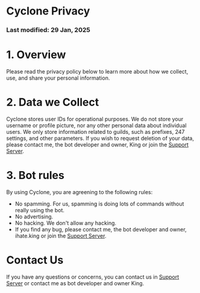 # Cyclone Privacy
### Last modified: 29 Jan, 2025

# 1. Overview
Please read the privacy policy below to learn more about how we collect, use, and share your personal information.

# 2. Data we Collect
Cyclone stores user IDs for operational purposes. We do not store your username or profile picture, nor any other personal data about individual users. We only store information related to guilds, such as prefixes, 247 settings, and other parameters. If you wish to request deletion of your data, please contact me, the bot developer and owner, King or join the [Support Server](https://discord.gg/cjontop).

# 3. Bot rules
By using Cyclone, you are agreening to the following rules:
- No spamming. For us, spamming is doing lots of commands without really using the bot.
- No advertising.
- No hacking. We don't allow any hacking.
- If you find any bug, please contact me, the bot developer and owner, ihate.king or join the [Support Server](https://discord.gg/cjontop).

# Contact Us
If you have any questions or concerns, you can contact us in [Support Server](https://discord.gg/cjontop) or contact me as bot developer and owner King.
